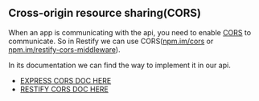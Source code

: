## Cross-origin resource sharing(CORS)

When an app is communicating with the api, you need to enable [CORS](https://en.wikipedia.org/wiki/Cross-origin_resource_sharing) to communicate. So in Restify we can use CORS([npm.im/cors](http://npm.im/cors) or [npm.im/restify-cors-middleware](http://npm.im/restify-cors-middleware)).


In its documentation we can find the way to implement it in our api.

* [EXPRESS CORS DOC HERE](https://github.com/expressjs/cors/blob/master/README.md)
* [RESTIFY CORS DOC HERE](https://github.com/Tabcorp/restify-cors-middleware/blob/master/README.md)

